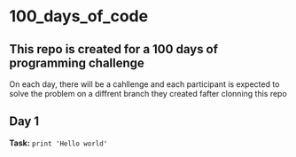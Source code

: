 # 100_days_of_code

## This repo is created for a 100 days of programming challenge
On each day, there will be a cahllenge and each participant is expected to solve the problem on a diffrent branch they created  fafter clonning this repo
## Day 1
**Task:** ```print 'Hello world'```
